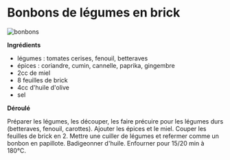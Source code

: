 # Bonbons de légumes en brick

![bonbons](https://github.com/bndct-lmbrt/mes-recettes/blob/master/medias/.jpg)

**Ingrédients**  
 
* légumes : tomates cerises, fenouil, betteraves
* épices : coriandre, cumin, cannelle, paprika, gingembre
* 2cc de miel
* 8 feuilles de brick
* 4cc d'huile d'olive
* sel


**Déroulé**

Préparer les légumes, les découper, les faire précuire pour les légumes durs (betteraves, fenouil, carottes).
Ajouter les épices et le miel.
Couper les feuilles de brick en 2.
Mettre une cuiller de légumes et refermer comme un bonbon en papillote.
Badigeonner d'huile.
Enfourner pour 15/20 min à 180°C.
